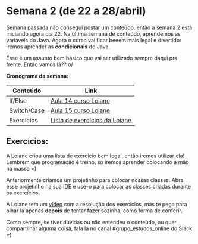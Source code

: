 # Semana 2 (de 22 a 28/abril)

Semana passada não consegui postar um conteúdo, então a semana 2 está iniciando agora dia 22. Na última semana de conteúdo, aprendemos as variáveis do Java. Agora o curso vai ficar beeem mais legal e divertido: iremos aprender as **condicionais** do Java.

Esse é um assunto bem básico que vai ser utilizado sempre daqui pra frente. Então vamos lá?? o/

**Cronograma da semana:**

| Conteúdo | Link |
| --- | --- |
| If/Else | [Aula 14 curso Loiane](https://www.youtube.com/watch?v=KJYSXTYgL_o&list=PLGxZ4Rq3BOBq0KXHsp5J3PxyFaBIXVs3r&index=18) |
| Switch/Case | [Aula 15 curso Loiane](https://www.youtube.com/watch?v=JTLgFZyBUN4&list=PLGxZ4Rq3BOBq0KXHsp5J3PxyFaBIXVs3r&index=19) |
| Exercícios | [Lista de exercícios da Loiane](https://www.slideshare.net/loianeg/curso-java-basico-exercicios-aulas-14-15) |


## Exercícios:

A Loiane criou uma lista de exercício bem legal, então iremos utilizar ela! Lembrem que programação é treino, só iremos aprender colocando a mão na massa =).

Anteriormente criamos um projetinho para colocar nossas classes. Abra esse projetinho na sua IDE e use-o para colocar as classes criadas durante os exercícios.

A Loiane tem um [vídeo](https://www.youtube.com/watch?v=-BpAWP6T6a8&list=PLGxZ4Rq3BOBq0KXHsp5J3PxyFaBIXVs3r&index=20) com a resolução dos exercícios, mas te peço para olhar lá apenas **depois** de tentar fazer sozinha, como forma de conferir.

Como sempre, se tiver dúvidas ou não entendeu o conteúdo, ou quer compartilhar alguma coisa, fala lá no canal #grupo_estudos_online do Slack =)
